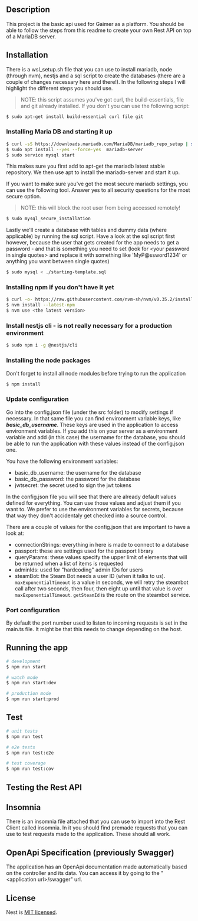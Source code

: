 ## Description
This project is the basic api used for Gaimer as a platform. You should be able to follow the steps from this readme to create your own Rest API on top of a MariaDB server.

## Installation
There is a wsl_setup.sh file that you can use to install mariadb, node (through nvm), nestjs and a sql script to create the databases (there are a couple of changes necessary here and there!). In the following steps I will highlight the different steps you should use.
>NOTE: this script assumes you've got curl, the build-essentials, file and git already installed. If you don't you can use the following script:
```bash
$ sudo apt-get install build-essential curl file git
```


### Installing Maria DB and starting it up

```bash
$ curl -sS https://downloads.mariadb.com/MariaDB/mariadb_repo_setup | sudo bash
$ sudo apt install --yes --force-yes  mariadb-server
$ sudo service mysql start
```
This makes sure you first add to apt-get the mariadb latest stable repository. We then use apt to install the mariadb-server and start it up.

If you want to make sure you've got the most secure mariadb settings, you can use the following tool. Answer yes to all security questions for the most secure option.
> NOTE: this will block the root user from being accessed remotely!
```bash
$ sudo mysql_secure_installation
```

Lastly we'll create a database with tables and dummy data (where applicable) by running the sql script. Have a look at the sql script first however, because the user that gets created for the app needs to get a password - and that is something you need to set (look for &lt;your password in single quotes&gt; and replace it with something like 'MyP@ssword1234' or anything you want between single quotes)
```bash
$ sudo mysql < ./starting-template.sql
```

### Installing npm if you don't have it yet
```bash
$ curl -o- https://raw.githubusercontent.com/nvm-sh/nvm/v0.35.2/install.sh | bash
$ nvm install --latest-npm
$ nvm use <the latest version>
```

### Install nestjs cli - is not really necessary for a production environment
```bash
$ sudo npm i -g @nestjs/cli
```

### Installing the node packages
Don't forget to install all node modules before trying to run the application
```bash
$ npm install
```

### Update configuration
Go into the config.json file (under the src folder) to modify settings if necessary. In that same file you can find environment variable keys, like ___basic_db_username___. These keys are used in the application to access environment variables. If you add this on your server as a environment variable and add (in this case) the username for the database, you should be able to run the application with these values instead of the config.json one.

You have the following environment variables:
- basic_db_username: the username for the database
- basic_db_password: the password for the database
- jwtsecret: the secret used to sign the jwt tokens

In the config.json file you will see that there are already default values defined for everything. You can use those values and adjust them if you want to. We prefer to use the environment variables for secrets, because that way they don't accidentaly get checked into a source control.

There are a couple of values for the config.json that are important to have a look at:
- connectionStrings: everything in here is made to connect to a database
- passport: these are settings used for the passport library 
- queryParams: these values specify the upper limit of elements that will be returned when a list of items is requested
- adminIds: used for "hardcoding" admin IDs for users
- steamBot: the Steam Bot needs a user ID (when it talks to us). ```maxExponentialTimeout``` is a value in seconds, we will retry the steambot call after two seconds, then four, then eight up until that value is over ```maxExponentialTimeout```. ```getSteamId``` is the route on the steambot service.


### Port configuration
By default the port number used to listen to incoming requests is set in the main.ts file. It might be that this needs to change depending on the host.

## Running the app

```bash
# development
$ npm run start

# watch mode
$ npm run start:dev

# production mode
$ npm run start:prod
```

## Test

```bash
# unit tests
$ npm run test

# e2e tests
$ npm run test:e2e

# test coverage
$ npm run test:cov
```

## Testing the Rest API
## Insomnia
There is an insomnia file attached that you can use to import into the Rest Client called insomnia. In it you should find premade requests that you can use to test requests made to the application. These should all work.

## OpenApi Specification (previously Swagger)
The application has an OpenApi documentation made automatically based on the controller and its data. You can access it by going to the "&lt;application url&gt;/swagger" url. 


## License

  Nest is [MIT licensed](LICENSE).
